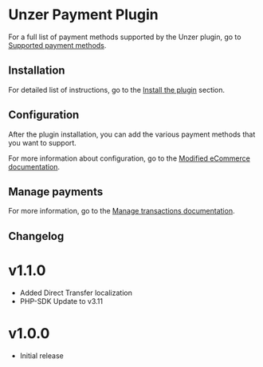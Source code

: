 # Unzer Payment Plugin

For a full list of payment methods supported by the Unzer plugin, go to <a href="https://docs.unzer.com/plugins/supported-payment-methods/" target="_blank">Supported payment methods</a>.

## Installation

For detailed list of instructions, go to the <a href="https://docs.unzer.com/plugins/modified-ecommerce/modified-ecommerce-install-plugin/" target="_blank">Install the plugin</a> section.

## Configuration

After the plugin installation, you can add the various payment methods that you want to support.

For more information about configuration, go to the <a href="https://docs.unzer.com/plugins/modified-ecommerce/modified-ecommerce-setup-payment-method/" target="_blank">Modified eCommerce documentation</a>.

## Manage payments

For more information, go to the <a href="https://docs.unzer.com/plugins/modified-ecommerce/modified-ecommerce-manage-transaction/" target="_blank">Manage transactions documentation</a>.


## Changelog

# v1.1.0
* Added Direct Transfer localization 
* PHP-SDK Update to v3.11

# v1.0.0
* Initial release

